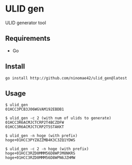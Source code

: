 # ULID gen
ULID generator tool

## Requirements
- Go

## Install
```
go install http://github.com/ninomae42/ulid_gen@latest
```

## Usage
```shell
$ ulid_gen
01HCC3PCB3J06WGVAM192EBDB1

$ ulid_gen -c 2 (with num of ulids to generate)
01HCC3R6ACMJCTCRP2T4BCZDFW
01HCC3R6ACMJCTCRP2T5STAKKT

$ ulid_gen -n hoge (with prefix)
hoge+01HCC3PYZ8ZZMB4K3C3ZQ1YDWS

$ ulid_gen -c 2 -n hoge (with prefix)
hoge+01HCC3RZD0MMM56D8WPJM8NKRS
hoge+01HCC3RZD0MMM56D8WPN6JZHMW
```
